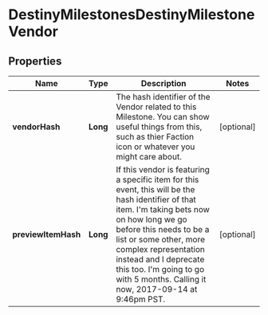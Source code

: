 
# DestinyMilestonesDestinyMilestoneVendor

## Properties
Name | Type | Description | Notes
------------ | ------------- | ------------- | -------------
**vendorHash** | **Long** | The hash identifier of the Vendor related to this Milestone. You can show useful things from this, such as thier Faction icon or whatever you might care about. |  [optional]
**previewItemHash** | **Long** | If this vendor is featuring a specific item for this event, this will be the hash identifier of that item. I&#39;m taking bets now on how long we go before this needs to be a list or some other, more complex representation instead and I deprecate this too. I&#39;m going to go with 5 months. Calling it now, 2017-09-14 at 9:46pm PST. |  [optional]



